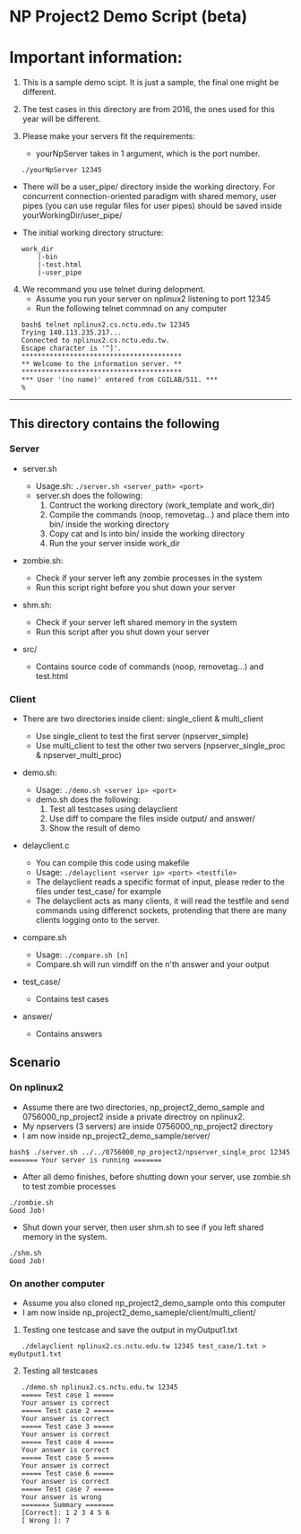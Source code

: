 # NP Project2 Demo Script (beta)

# Important information:

1. This is a sample demo scipt. It is just a sample, the final one might be different.

2. The test cases in this directory are from 2016, the ones used for this year will be different.

3. Please make your servers fit the requirements:

   - yourNpServer takes in 1 argument, which is the port number.

```
   ./yourNpServer 12345
```

- There will be a user_pipe/ directory inside the working directory. For concurrent connection-oriented paradigm with shared memory, user pipes (you can use regular files for user pipes) should be saved inside yourWorkingDir/user_pipe/

- The initial working directory structure:

```
   work_dir
       |-bin
       |-test.html
       |-user_pipe
```

4. We recommand you use telnet during delopment.
   - Assume you run your server on nplinux2 listening to port 12345
   - Run the following telnet commnad on any computer

```
   bash$ telnet nplinux2.cs.nctu.edu.tw 12345
   Trying 140.113.235.217...
   Connected to nplinux2.cs.nctu.edu.tw.
   Escape character is '^]'.
   ****************************************
   ** Welcome to the information server. **
   ****************************************
   *** User '(no name)' entered from CGILAB/511. ***
   %
```

---

## This directory contains the following

### Server

- server.sh
  - Usage.sh: `./server.sh <server_path> <port>`
  - server.sh does the following:
    1. Contruct the working directory (work_template and work_dir)
    2. Compile the commands (noop, removetag...) and place them into bin/ inside the working directory
    3. Copy cat and ls into bin/ inside the working directory
    4. Run the your server inside work_dir

- zombie.sh:
  - Check if your server left any zombie processes in the system
  - Run this script right before you shut down your server

- shm.sh:
  - Check if your server left shared memory in the system
  - Run this script after you shut down your server

- src/
  - Contains source code of commands (noop, removetag...) and test.html

### Client

- There are two directories inside client: single_client & multi_client

  - Use single_client to test the first server (npserver_simple)
  - Use multi_client to test the other two servers (npserver_single_proc & npserver_multi_proc)

- demo.sh:

  - Usage: `./demo.sh <server ip> <port>`
  - demo.sh does the following:
    1. Test all testcases using delayclient
    2. Use diff to compare the files inside output/ and answer/
    3. Show the result of demo


- delayclient.c

  - You can compile this code using makefile
  - Usage: `./delayclient <server ip> <port> <testfile>`
  - The delayclient reads a specific format of input, please reder to the files under test_case/ for example
  - The delayclient acts as many clients, it will read the testfile and send commands using differenct sockets, protending that there are many clients logging onto to the server.

- compare.sh

  - Usage: `./compare.sh [n]`
  - Compare.sh will run vimdiff on the n'th answer and your output

- test_case/

  - Contains test cases

- answer/

  - Contains answers

## Scenario

### On nplinux2

- Assume there are two directories, np_project2_demo_sample and 0756000_np_project2 inside a private directroy on nplinux2.
- My npservers (3 servers) are inside 0756000_np_project2 directory
- I am now inside np_project2_demo_sample/server/

```
bash$ ./server.sh ../../0756000_np_project2/npserver_single_proc 12345
======= Your server is running =======
```

- After all demo finishes, before shutting down your server, use zombie.sh to test zombie processes
```
./zombie.sh
Good Job!
```
- Shut down your server, then user shm.sh to see if you left shared memory in the system.
```
./shm.sh
Good Job!
```

### On another computer

- Assume you also cloned np_project2_demo_sample onto this computer
- I am now inside np_project2_demo_sameple/client/multi_client/

1. Testing one testcase and save the output in myOutput1.txt

```
   ./delayclient nplinux2.cs.nctu.edu.tw 12345 test_case/1.txt > myOutput1.txt
```

2. Testing all testcases

```
   ./demo.sh nplinux2.cs.nctu.edu.tw 12345
   ===== Test case 1 =====
   Your answer is correct
   ===== Test case 2 =====
   Your answer is correct
   ===== Test case 3 =====
   Your answer is correct
   ===== Test case 4 =====
   Your answer is correct
   ===== Test case 5 =====
   Your answer is correct
   ===== Test case 6 =====
   Your answer is correct
   ===== Test case 7 =====
   Your answer is wrong
   ======= Summary =======
   [Correct]: 1 2 3 4 5 6
   [ Wrong ]: 7
```
